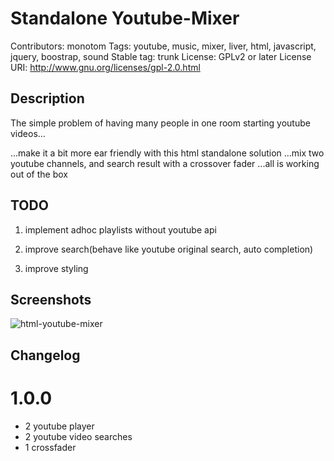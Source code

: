 # Standalone Youtube-Mixer #
Contributors: monotom
Tags: youtube, music, mixer, liver, html, javascript, jquery, boostrap, sound
Stable tag: trunk
License: GPLv2 or later
License URI: http://www.gnu.org/licenses/gpl-2.0.html


## Description ##
The simple problem of having many people in one room starting youtube videos...

...make it a bit more ear friendly with this html standalone solution
...mix two youtube channels, and search result with a crossover fader
...all is working out of the box

## TODO ##

1. implement adhoc playlists without youtube api

1. improve search(behave like youtube original search, auto completion)

1. improve styling


## Screenshots ##

![html-youtube-mixer](https://github.com/monotom/html-youtube-player/blob/master/img/screenshot.jpg)
## Changelog ##
# 1.0.0 #
  * 2 youtube player
  * 2 youtube video searches
  * 1 crossfader
